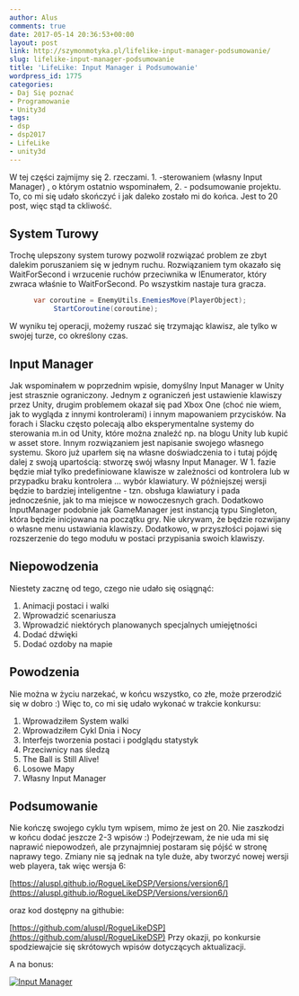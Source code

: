 ```yaml
---
author: Alus
comments: true
date: 2017-05-14 20:36:53+00:00
layout: post
link: http://szymonmotyka.pl/lifelike-input-manager-podsumowanie/
slug: lifelike-input-manager-podsumowanie
title: 'LifeLike: Input Manager i Podsumowanie'
wordpress_id: 1775
categories:
- Daj Się poznać
- Programowanie
- Unity3d
tags:
- dsp
- dsp2017
- LifeLike
- unity3d
---
```


W tej części zajmijmy się 2. rzeczami. 1. -sterowaniem (własny Input Manager) , o którym ostatnio wspominałem, 2. - podsumowanie projektu. To, co mi się udało skończyć i jak daleko zostało mi do końca. Jest to 20 post, więc stąd ta ckliwość.
<!-- more -->


## System Turowy


Trochę ulepszony system turowy pozwolił rozwiązać problem ze zbyt dalekim poruszaniem się w jednym ruchu. Rozwiązaniem tym okazało się WaitForSecond i wrzucenie ruchów przeciwnika w IEnumerator, który zwraca właśnie to WaitForSecond. Po wszystkim nastaje tura gracza.

```c#
	  var coroutine = EnemyUtils.EnemiesMove(PlayerObject);
           StartCoroutine(coroutine);
```

W wyniku tej operacji, możemy ruszać się trzymając klawisz, ale tylko w swojej turze, co określony czas.


## Input Manager


Jak wspominałem w poprzednim wpisie, domyślny Input Manager w Unity jest strasznie ograniczony.
Jednym z ograniczeń jest ustawienie klawiszy przez Unity, drugim problemem okazał się pad Xbox One (choć nie wiem, jak to wygląda z innymi kontrolerami) i innym mapowaniem przycisków. Na forach i Slacku często polecają albo eksperymentalne systemy do sterowania m.in od Unity, które można znaleźć np. na blogu Unity lub kupić w asset store. Innym rozwiązaniem jest napisanie swojego własnego systemu.
Skoro już uparłem się na własne doświadczenia to i tutaj pójdę dalej z swoją upartością: stworzę swój własny Input Manager.
W 1. fazie będzie miał tylko predefiniowane klawisze w zależności od kontrolera lub w przypadku braku kontrolera … wybór klawiatury. W późniejszej wersji będzie to bardziej inteligentne - tzn. obsługa klawiatury i pada jednocześnie, jak to ma miejsce w nowoczesnych grach.
Dodatkowo InputManager podobnie jak GameManager jest instancją typu Singleton, która będzie inicjowana na początku gry.
Nie ukrywam, że będzie rozwijany o własne menu ustawiania klawiszy.
Dodatkowo, w przyszłości pojawi się rozszerzenie do tego modułu w postaci przypisania swoich klawiszy.




## Niepowodzenia


Niestety zacznę od tego, czego nie udało się osiągnąć:
1. Animacji postaci i walki
2. Wprowadzić scenariusza
3. Wprowadzić niektórych planowanych specjalnych umiejętności
4. Dodać dźwięki
5. Dodać ozdoby na mapie


## Powodzenia


Nie można w życiu narzekać, w końcu wszystko, co złe, może przerodzić się w dobro :) Więc to, co mi się udało wykonać w trakcie konkursu:
1. Wprowadziłem System walki
2. Wprowadziłem Cykl Dnia i Nocy
3. Interfejs tworzenia postaci i podglądu statystyk
4. Przeciwnicy nas śledzą
5. The Ball is Still Alive!
6. Losowe Mapy
7. Własny Input Manager


## Podsumowanie


Nie kończę swojego cyklu tym wpisem, mimo że jest on 20. Nie zaszkodzi w końcu dodać jeszcze 2-3 wpisów :) Podejrzewam, że nie uda mi się naprawić niepowodzeń, ale przynajmniej postaram się pójść w stronę naprawy tego.
Zmiany nie są jednak na tyle duże, aby tworzyć nowej wersji web playera, tak więc wersja 6:

[https://aluspl.github.io/RogueLikeDSP/Versions/version6/](https://aluspl.github.io/RogueLikeDSP/Versions/version6/)

oraz kod dostępny na githubie:

[https://github.com/aluspl/RogueLikeDSP](https://github.com/aluspl/RogueLikeDSP)
Przy okazji, po konkursie spodziewajcie się skrótowych wpisów dotyczących aktualizacji.



A na bonus:

[![Input Manager](http://szymonmotyka.pl/wp-content/uploads/2017/05/DJI_0087-785x442.jpg)](http://szymonmotyka.pl/wp-content/uploads/2017/05/DJI_0087.jpg)
